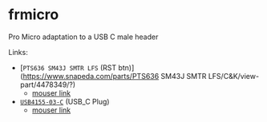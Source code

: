 # frmicro
Pro Micro adaptation to a USB C male header

Links:


- [`PTS636 SM43J SMTR LFS` (RST btn)](https://www.snapeda.com/parts/PTS636 SM43J SMTR LFS/C&K/view-part/4478349/?)
  - [mouser link](https://www.mouser.com/ProductDetail/CK/PTS636-SM25J-SMTR-LFS?qs=vLWxofP3U2zGz0hgscFyyw%3D%3D)
- [`USB4155-03-C`](https://www.snapeda.com/parts/USB4155-03-C/Global%20Connector%20Technology) (USB_C Plug)
  - [mouser link](https://www.mouser.com/ProductDetail/GCT/USB4155-03-C?qs=TuK3vfAjtkW%2F2Iv0quEBsA%3D%3D)
